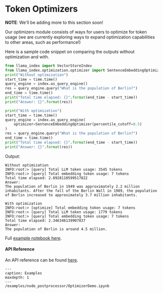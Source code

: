 # Token Optimizers

**NOTE**: We'll be adding more to this section soon!

Our optimizers module consists of ways for users to optimize for token usage (we are currently
exploring ways to expand optimization capabilities to other areas, such as performance!)

Here is a sample code snippet on comparing the outputs without optimization and with.

```python
from llama_index import VectorStoreIndex
from llama_index.optimization.optimizer import SentenceEmbeddingOptimizer
print("Without optimization")
start_time = time.time()
query_engine = index.as_query_engine()
res = query_engine.query("What is the population of Berlin?")
end_time = time.time()
print("Total time elapsed: {}".format(end_time - start_time))
print("Answer: {}".format(res))

print("With optimization")
start_time = time.time()
query_engine = index.as_query_engine(
    optimizer=SentenceEmbeddingOptimizer(percentile_cutoff=0.5)
)
res = query_engine.query("What is the population of Berlin?")
end_time = time.time()
print("Total time elapsed: {}".format(end_time - start_time))
print("Answer: {}".format(res))

```

Output:
```text
Without optimization
INFO:root:> [query] Total LLM token usage: 3545 tokens
INFO:root:> [query] Total embedding token usage: 7 tokens
Total time elapsed: 2.8928110599517822
Answer: 
The population of Berlin in 1949 was approximately 2.2 million inhabitants. After the fall of the Berlin Wall in 1989, the population of Berlin increased to approximately 3.7 million inhabitants.

With optimization
INFO:root:> [optimize] Total embedding token usage: 7 tokens
INFO:root:> [query] Total LLM token usage: 1779 tokens
INFO:root:> [query] Total embedding token usage: 7 tokens
Total time elapsed: 2.346346139907837
Answer: 
The population of Berlin is around 4.5 million.
```

Full [example notebook here](https://github.com/jerryjliu/llama_index/blob/main/docs/examples/node_postprocessor/OptimizerDemo.ipynb).

#### API Reference

An API reference can be found [here](/reference/optimizers.rst).

```{toctree}
---
caption: Examples
maxdepth: 1
---
/examples/node_postprocessor/OptimizerDemo.ipynb
```